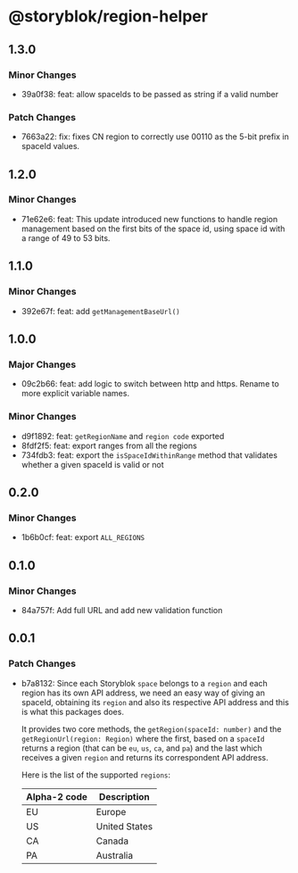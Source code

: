 # @storyblok/region-helper

## 1.3.0

### Minor Changes

- 39a0f38: feat: allow spaceIds to be passed as string if a valid number

### Patch Changes

- 7663a22: fix: fixes CN region to correctly use 00110 as the 5-bit prefix in spaceId values.

## 1.2.0

### Minor Changes

- 71e62e6: feat: This update introduced new functions to handle region management based on the first bits of the space id, using space id with a range of 49 to 53 bits.

## 1.1.0

### Minor Changes

- 392e67f: feat: add `getManagementBaseUrl()`

## 1.0.0

### Major Changes

- 09c2b66: feat: add logic to switch between http and https. Rename to more explicit variable names.

### Minor Changes

- d9f1892: feat: `getRegionName` and `region code` exported
- 8fdf2f5: feat: export ranges from all the regions
- 734fdb3: feat: export the `isSpaceIdWithinRange` method that validates whether a given spaceId is valid or not

## 0.2.0

### Minor Changes

- 1b6b0cf: feat: export `ALL_REGIONS`

## 0.1.0

### Minor Changes

- 84a757f: Add full URL and add new validation function

## 0.0.1

### Patch Changes

- b7a8132: Since each Storyblok `space` belongs to a `region` and each region has its own API address,
  we need an easy way of giving an spaceId, obtaining its `region` and also its respective API address
  and this is what this packages does.

  It provides two core methods, the `getRegion(spaceId: number)` and the `getRegionUrl(region: Region)`
  where the first, based on a `spaceId` returns a region (that can be `eu`, `us`, `ca`, and `pa`) and the last
  which receives a given `region` and returns its correspondent API address.

  Here is the list of the supported `regions`:

  | Alpha-2 code | Description   |
  | ------------ | ------------- |
  | EU           | Europe        |
  | US           | United States |
  | CA           | Canada        |
  | PA           | Australia     |

